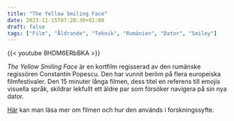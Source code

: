 ```yaml
---
title: "The Yellow Smiling Face"
date: 2023-11-15T07:28:30+01:00
draft: false
tags: ["Film", "Åldrande", "Teknik", "Rumänien", "Dator", "Smiley"]
---
```


{{< youtube 8HDM6ERbBKA >}}

*The Yellow Smiling Face* är en kortfilm regisserad av den rumänske regissören Constantin Popescu. Den har vunnit beröm på flera europeiska filmfestivaler. Den 15 minuter långa filmen, dess titel en referens till emojis visuella språk, skildrar lekfullt ett äldre par som försöker navigera på sin nya dator.

[Här](http://actproject.ca/act/the-yellow-smiling-face-film-and-cross-cultural-reflection/) kan man läsa mer om filmen och hur den används i forskningssyfte. 
